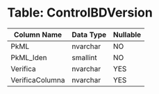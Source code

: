 # Table: ControlBDVersion

| Column Name | Data Type | Nullable |
|-------------|-----------|----------|
| PkML | nvarchar | NO |
| PkML_Iden | smallint | NO |
| Verifica | nvarchar | YES |
| VerificaColumna | nvarchar | YES |
